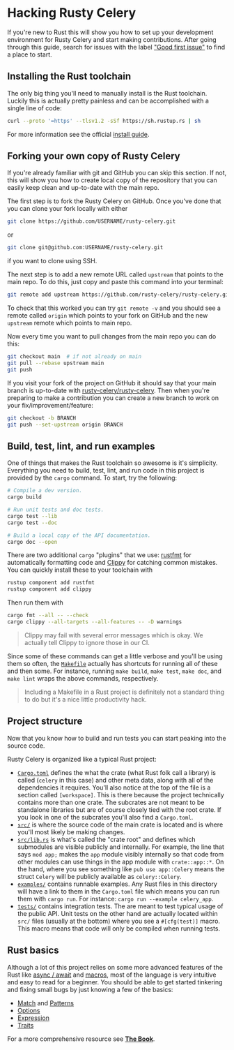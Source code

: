 # Hacking Rusty Celery

If you're new to Rust this will show you how to set up your development environment for Rusty Celery and start making contributions. After going through this guide, search for issues with the label ["Good first issue"](https://github.com/rusty-celery/rusty-celery/issues?q=is%3Aissue+is%3Aopen+label%3A%22Good+first+issue%22) to find a place to start.

## Installing the Rust toolchain

The only big thing you'll need to manually install is the Rust toolchain. Luckily this is actually pretty painless and can be accomplished with a single line of code:

```bash
curl --proto '=https' --tlsv1.2 -sSf https://sh.rustup.rs | sh
```

For more information see the official [install guide](https://www.rust-lang.org/tools/install).

## Forking your own copy of Rusty Celery

If you're already familiar with git and GitHub you can skip this section. If not, this will show you how to create local copy of the repository that you can easily keep clean and up-to-date with the main repo.

The first step is to fork the Rusty Celery on GitHub. Once you've done that you can clone your fork locally with either

```bash
git clone https://github.com/USERNAME/rusty-celery.git
```

or 

```bash
git clone git@github.com:USERNAME/rusty-celery.git
```

if you want to clone using SSH.

The next step is to add a new remote URL called `upstream` that points to the main repo. To do this, just copy and paste this command into your terminal:

```bash
git remote add upstream https://github.com/rusty-celery/rusty-celery.git
```

To check that this worked you can try `git remote -v` and you should see a remote called `origin` which points to your fork on GitHub and the new `upstream` remote which points to main repo.

Now every time you want to pull changes from the main repo you can do this:

```bash
git checkout main  # if not already on main
git pull --rebase upstream main
git push
```

If you visit your fork of the project on GitHub it should say that your main branch is up-to-date with [rusty-celery/rusty-celery](https://github.com/rusty-celery/rusty-celery). Then when you're preparing to make a contribution you can create a new branch to work on your fix/improvement/feature:

```bash
git checkout -b BRANCH
git push --set-upstream origin BRANCH
```

## Build, test, lint, and run examples

One of things that makes the Rust toolchain so awesome is it's simplicity. Everything you need to build, test, lint, and run code in this project is provided by the `cargo` command. To start, try the following:

```bash
# Compile a dev version.
cargo build

# Run unit tests and doc tests.
cargo test --lib
cargo test --doc

# Build a local copy of the API documentation.
cargo doc --open
```

There are two additional `cargo` "plugins" that we use: [rustfmt](https://github.com/rust-lang/rustfmt) for automatically formatting code and [Clippy](https://github.com/rust-lang/rust-clippy) for catching common mistakes. You can quickly install these to your toolchain with

```bash
rustup component add rustfmt
rustup component add clippy
```

Then run them with

```bash
cargo fmt --all -- --check
cargo clippy --all-targets --all-features -- -D warnings
```

> Clippy may fail with several error messages which is okay. We actually tell Clippy to ignore those in our CI.

Since some of these commands can get a little verbose and you'll be using them so often, the [`Makefile`](https://github.com/rusty-celery/rusty-celery/blob/main/Makefile) actually has shortcuts for running all of these and then some. For instance, running `make build`, `make test`, `make doc`, and `make lint` wraps the above commands, respectively.

> Including a Makefile in a Rust project is definitely not a standard thing to do but it's a nice little productivity hack.

## Project structure

Now that you know how to build and run tests you can start peaking into the source code.

Rusty Celery is organized like a typical Rust project:

- [`Cargo.toml`](https://github.com/rusty-celery/rusty-celery/blob/main/Cargo.toml) defines the what the crate (what Rust folk call a library) is called (`celery` in this case) and other meta data, along with all of the dependencies it requires. You'll also notice at the top of the file is a section called `[workspace]`. This is there because the project technically contains more than one crate. The subcrates are not meant to be standalone libraries but are of course closely tied with the root crate. If you look in one of the subcrates you'll also find a `Cargo.toml`.
- [`src/`](https://github.com/rusty-celery/rusty-celery/tree/main/src) is where the source code of the main crate is located and is where you'll most likely be making changes.
- [`src/lib.rs`](https://github.com/rusty-celery/rusty-celery/blob/main/src/lib.rs) is what's called the "crate root" and defines which submodules are visible publicly and internally. For example, the line that says `mod app;` makes the `app` module visibly internally so that code from other modules can use things in the app module with `crate::app::*`. On the hand, where you see something like `pub use app::Celery` means the struct `Celery` will be publicly available as `celery::Celery`.
- [`examples/`](https://github.com/rusty-celery/rusty-celery/tree/main/examples) contains runnable examples. Any Rust files in this directory will have a link to them in the `Cargo.toml` file which means you can run them with `cargo run`. For instance: `cargo run --example celery_app`.
- [`tests/`](https://github.com/rusty-celery/rusty-celery/tree/main/tests) contains integration tests. The are meant to test typical usage of the public API. Unit tests on the other hand are actually located within `src/` files (usually at the bottom) where you see a `#[cfg(test)]` macro. This macro means that code will only be compiled when running tests.

## Rust basics

Although a lot of this project relies on some more advanced features of the Rust like [async / await](https://rust-lang.github.io/async-book/01_getting_started/01_chapter.html) and [macros](https://doc.rust-lang.org/book/ch19-06-macros.html), most of the language is very intuitive and easy to read for a beginner. You should be able to get started tinkering and fixing small bugs by just knowing a few of the basics:

- [Match](https://doc.rust-lang.org/stable/rust-by-example/flow_control/match.html) and [Patterns](https://doc.rust-lang.org/book/ch18-00-patterns.html)
- [Options](https://doc.rust-lang.org/stable/rust-by-example/std/option.html)
- [Expression](https://doc.rust-lang.org/stable/rust-by-example/expression.html)
- [Traits](https://doc.rust-lang.org/stable/rust-by-example/trait.html)

For a more comprehensive resource see [**The Book**](https://doc.rust-lang.org/book/title-page.html).
